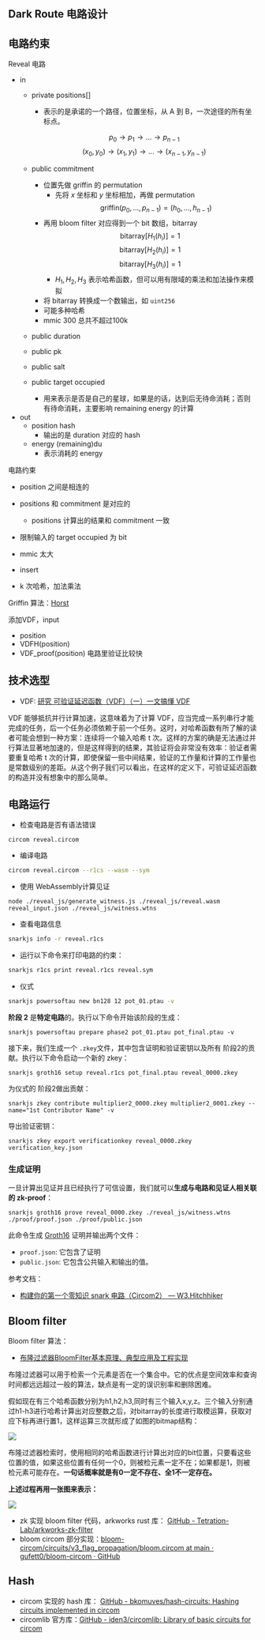 ## Dark Route 电路设计

## 电路约束

Reveal 电路

- in
	- private positions[] 
		- 表示的是承诺的一个路径，位置坐标，从 A 到 B，一次途径的所有坐标点。

		$$
		p_0 \rightarrow p_1 \rightarrow \ldots \rightarrow p_{n-1}
		$$
			$$
			(x_0,y_0) \rightarrow (x_1, y_1) \rightarrow \ldots \rightarrow (x_{n-1}, y_{n-1})
			$$
	- public commitment 
		- 位置先做 griffin 的 permutation
			- 先将 $x$ 坐标和 $y$ 坐标相加，再做 permutation
			$$
			\mathsf{griffin}(p_0, \ldots, p_{n-1}) = (h_0,\ldots, h_{n-1})
           $$
		- 再用 bloom filter 对应得到一个 bit 数组，$\mathsf{bitarray}$
		$$
		\mathsf{bitarray}[H_1(h_i)] = 1
		$$
		$$
		\mathsf{bitarray}[H_2(h_i)] = 1
		$$
		$$
		\mathsf{bitarray}[H_3(h_i)] = 1
		$$
			- $H_1, H_2, H_3$ 表示哈希函数，但可以用有限域的乘法和加法操作来模拟
		- 将 $\mathsf{bitarray}$ 转换成一个数输出，如 `uint256`
		- 可能多种哈希
		- mmic 300 总共不超过100k
	- public duration
	- public pk
	- public salt 
	- public target occupied
		- 用来表示是否是自己的星球，如果是的话，达到后无待命消耗；否则有待命消耗，主要影响 remaining energy 的计算
- out
	- position hash
		- 输出的是 duration 对应的 hash
	- energy (remaining)du
		- 表示消耗的 energy

电路约束

- position 之间是相连的
- positions 和 commitment 是对应的
	- positions 计算出的结果和 commitment 一致
	
- 限制输入的 target occupied 为 bit

- mmic 太大
- insert 
- k 次哈希，加法乘法

Griffin 算法：[Horst](https://eprint.iacr.org/2022/403.pdf)

添加VDF，input
- position 
- VDFH(position)
- VDF_proof(position)
电路里验证比较快

## 技术选型

- VDF: [研究  可验证延迟函数（VDF）（一）一文搞懂 VDF](https://blog.priewienv.me/post/verifiable-delay-function-1/)

VDF 能够抵抗并行计算加速，这意味着为了计算 VDF，应当完成一系列串行才能完成的任务，后一个任务必须依赖于前一个任务。这时，对哈希函数有所了解的读者可能会想到一种方案：连续将一个输入哈希 t 次。这样的方案的确是无法通过并行算法显著地加速的，但是这样得到的结果，其验证将会非常没有效率：验证者需要重复哈希 t 次的计算，即使保留一些中间结果，验证的工作量和计算的工作量也是常数级别的差距。从这个例子我们可以看出，在这样的定义下，可验证延迟函数的构造并没有想象中的那么简单。




## 电路运行

- 检查电路是否有语法错误

```circom
circom reveal.circom
```

- 编译电路

```bash
circom reveal.circom --r1cs --wasm --sym
```

- 使用 WebAssembly计算见证

```shell
node ./reveal_js/generate_witness.js ./reveal_js/reveal.wasm reveal_input.json ./reveal_js/witness.wtns
```

- 查看电路信息

```bash
snarkjs info -r reveal.r1cs
```

- 运行以下命令来打印电路的约束： 

```bash
snarkjs r1cs print reveal.r1cs reveal.sym
```

- 仪式
```bash
snarkjs powersoftau new bn128 12 pot_01.ptau -v
```

**阶段 2** 是**特定电路**的。执行以下命令开始该阶段的生成：

```
snarkjs powersoftau prepare phase2 pot_01.ptau pot_final.ptau -v
```

接下来，我们生成一个 `.zkey`文件，其中包含证明和验证密钥以及所有 阶段2的贡献。执行以下命令启动一个新的 zkey：

`snarkjs groth16 setup reveal.r1cs pot_final.ptau reveal_0000.zkey`

为仪式的 阶段2做出贡献：

`snarkjs zkey contribute multiplier2_0000.zkey multiplier2_0001.zkey --name="1st Contributor Name" -v`

导出验证密钥：

`snarkjs zkey export verificationkey reveal_0000.zkey verification_key.json`

### 生成证明

一旦计算出见证并且已经执行了可信设置，我们就可以**生成与电路和见证人相关联的 zk-proof**：

```
snarkjs groth16 prove reveal_0000.zkey ./reveal_js/witness.wtns ./proof/proof.json ./proof/public.json
```

此命令生成 [Groth16](https://eprint.iacr.org/2016/260) 证明并输出两个文件：

- `proof.json`: 它包含了证明
- `public.json`: 它包含公共输入和输出的值。



参考文档：
- [构建你的第一个零知识 snark 电路（Circom2） — W3.Hitchhiker](https://w3hitchhiker.mirror.xyz/BHJ9fqXMABXspaFxbaDbt9c-PvrQLdi77OjN6Au9YqU)

## Bloom filter

Bloom filter 算法：

- [布隆过滤器BloomFilter基本原理、典型应用及工程实现](https://zhuanlan.zhihu.com/p/559058600)

布隆过滤器可以用于检索一个元素是否在一个集合中。它的优点是空间效率和查询时间都远远超过一般的算法，缺点是有一定的误识别率和删除困难。

假如现在有三个哈希函数分别为h1,h2,h3,同时有三个输入x,y,z。三个输入分别通过h1-h3进行哈希计算出对应整数之后，对bitarray的长度进行取模运算，获取对应下标再进行置1，这样运算三次就形成了如图的bitmap结构：

![](https://pica.zhimg.com/v2-5c80ef72ff084f65019096a55b06cf94_1440w.jpg)

布隆过滤器检索时，使用相同的哈希函数进行计算出对应的bit位置，只要看这些位置的值，如果这些位置有任何一个0，则被检元素一定不在；如果都是1，则被检元素可能存在。**一句话概率就是有0一定不存在、全1不一定存在。**

**上述过程再用一张图来表示：**

![](https://pica.zhimg.com/v2-69b10d338e55ab9858301d2a36e4998a_1440w.jpg)



- zk 实现 bloom filter 代码，arkworks rust 库： [GitHub - Tetration-Lab/arkworks-zk-filter](https://github.com/Tetration-Lab/arkworks-zk-filter/tree/master)
- bloom circom 部分实现：[bloom-circom/circuits/v3\_flag\_propagation/bloom.circom at main · gufett0/bloom-circom · GitHub](https://github.com/gufett0/bloom-circom/blob/main/circuits/v3_flag_propagation/bloom.circom)

## Hash

- circom 实现的 hash 库： [GitHub - bkomuves/hash-circuits: Hashing circuits implemented in circom](https://github.com/bkomuves/hash-circuits)
- circomlib 官方库：[GitHub - iden3/circomlib: Library of basic circuits for circom](https://github.com/iden3/circomlib)